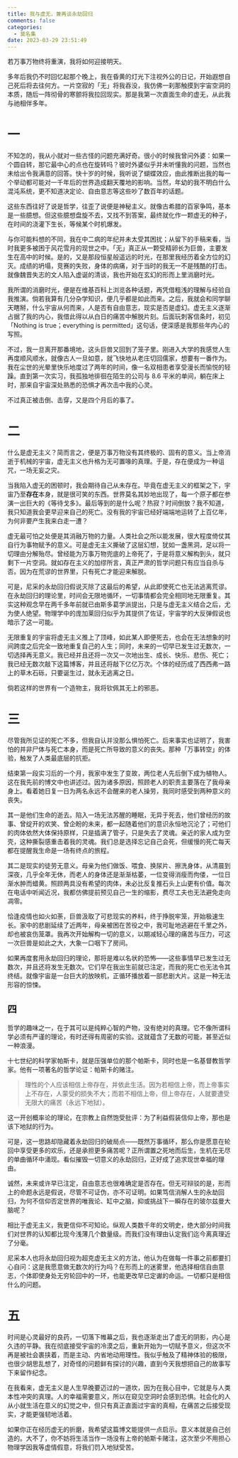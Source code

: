 ```yaml
---
title: 我与虚无，兼再谈永劫回归
comments: false
categories:
  - 莫名集
date: 2023-03-29 23:51:49
---
```


若万事万物终将重演，我将如何迎接明天。

<!-- excerpt -->  

多年后我仍不时回忆起那个晚上，我在昏黄的灯光下注视外公的日记，开始遐想自己死后将去往何方。一片空寂的「无」将我吞没，我仿佛一刹那触摸到宇宙空洞的本质，随后一阵彻骨的寒颤将我拉回现实。那是我第一次直面生命的虚无，从此我与祂相伴多年。

# 一

不知怎的，我从小就对一些古怪的问题充满好奇。很小的时候我曾问外婆：如果一个圆自转，那它最中心的点也在旋转吗？彼时外婆似乎并未听懂我的问题，当然也未给出令我满意的回答。快十岁的时候，我听说了蝴蝶效应，由此推断出我的每一个举动都可能对一千年后的世界造成翻天覆地的影响。当然，年幼的我不明白什么混沌系统，更不知道决定论、自由意志等这些吵了数百年的话题。

这些东西往好了说是哲学，往歪了说便是神秘主义。就像古希腊的百家争鸣，基本是一些臆想。但这些臆想盘旋不去，又找不到答案，最终就化作一颗虚无的种子，在时间的浇灌下生长，等候某个时机爆发。

与你可能料想的不同，我在中二病的年纪并未太受其困扰；从留下的手稿来看，当时我更多被困于风花雪月的现世之中。「无」真正从一颗受精卵长为巨兽，主要发生在高中的时候。是的，又是那段恒星般遥远的时光，在那里我经历着全方位的幻灭。成绩的坍塌，竞赛的失败，身体的病痛，对于当时的我无一不是残酷的打击。就像魏晋失志的文人陷入虚诞的清谈，我也开始在玄幻的形而上里消磨时光。

我所谓的消磨时光，便是在维基百科上浏览各种话题，再凭借粗浅的理解与经验自我推演。倘若我算有几分杂学知识，便几乎都是如此而来。之后，我就会和同学聊天瞎掰，什么宇宙从何而来，人是否有自由意志，现实是否是虚幻。虚无主义逐渐占据了我的内心，我借此得以从白日的痛苦中解脱片刻。后面玩刺客信条时，初见「Nothing is true；everything is permitted」这句话，便深感是我那些年内心的写照。

不过，我一旦离开那番境地，这头巨兽又回到了笼子里。刚进入大学的我感觉人生再度顺风顺水，就像古人一旦如意，就飞快地从老庄切回儒家，想要有一番作为。我在尘世的光晕里快乐地度过了两年的时间，像一名双相患者享受漫长而愉悦的轻躁。直到第一次实习，我孤独地徘徊在陌生的公司与 8.6 平米的单间，躺在床上时，那来自宇宙深处熟悉的恐惧才再次击中我的心灵。

不过真正被击倒、击穿，又是四个月后的事了。

# 二

什么是虚无主义？简而言之，便是万事万物没有其终极的、固有的意义。当上帝消逝于机械的宇宙，虚无主义也升格为无可置喙的真理。于是，存在便成为一种诅咒，一场无妄之灾。

当我陷入虚无的困顿时，我会期待自己从未存在。毕竟在虚无主义的框架之下，宇宙乃至**存在**本身，就是很可笑的东西。世界莫名其妙地出现了，每一个原子都在参演一出巨大的《等待戈多》。最后等到的是什么呢？热寂？时间倒放？我不知道，我只知道我会更早迎来自己的死亡。没有我的宇宙已经好端端地运转了上百亿年，为何非要产生我来白走一遭？

虚无最可怕之处便是其消融万物的力量。人类社会之所以能发展，很大程度倚仗其自行为事物赋予的意义。可是虚无主义撕破了这层幻想，犹如一盏黑洞，足以将一切理由分解殆尽。曾经能为万事万物兜底的上帝死了，于是将意义解构到头，就只剩下一片空洞。就如存在主义的加缪所言，真正严肃的哲学问题只有应当自杀与否。因为在荒谬的世界里，只有死亡才能迎来解脱。

可是，尼采的永劫回归假说灭除了这最后的希望，从此即使死亡也无法逃离荒谬。在永劫回归的理论里，时间会无限地循环，一切事情都会完全相同地无限重复。其实这种观念早在两千多年前就已由斯多葛学派提出，只是与虚无主义结合之后，尤为使人绝望。物理学中的庞加莱回归似乎为其提供了佐证，宇宙学的大反弹假说也暗示了这一可能。

无限重复的宇宙将虚无主义推上了顶峰，如此某人即便死去，也会在无法想象的时间跨度之后完全一致地重复自己的人生；同时，未来的一切早已发生过无数次，一切选择再无意义。我已经并且还将一次又一次地出生、成长、快乐、悲伤、死亡；我已经无数次敲下这篇博客，并且还将敲下亿亿万次。个体的经历成了西西弗一路上的草木石砾，只要诞生过，就永无逃离之日。

倘若这样的世界有一个造物主，我将钦佩其无上的邪恶。

# 三

尽管我所见证的死亡不多，但我自认并没那么惧怕死亡。后来事实也证明了，我害怕的并非尸体与死亡本身，而是死亡所导致的意义的丧失。那种「万事转空」的体验，触发了人类最底层的抗拒。

结束第一段实习后的一个月，我家中发生了变故，两位老人先后倒下成为植物人。这在我先前的博文中也讲述过。因为诸多原因，照顾老人的职责主要落在了我母亲身上。看着她日复一日为两名永远不会醒来的老人操劳，我同时感受到两种意义的丧失。

其一是他们生命的逝去。陷入一场无法苏醒的睡眠，无异于死去，他们曾经历的故事、曾绽开的欢笑、曾企盼的未来，都一起随着他们的意识永恒地沉沦了；可他们的肉体依然大体保持原样，只是插满了管子，只是失去了灵魂。亲近的家人成为空壳，这种撕裂感重击着我的灵魂。我们总是选择忘记自己会死，但缓慢的死亡每天都在提醒我生命是一场有终点的旅程。

其二是现实的徒劳无意义。母亲为他们做饭、喂食、换尿片、擦洗身体，从清晨到深夜，几乎全年无休，而老人的身体还是渐渐枯萎，一位变得消瘦而佝偻，一位日渐水肿而蜡黄。照顾两具没有希望的肉体，未必比反复推石头上山更有价值。每次在电话中听闻近况，我都仿佛提前预见自己一生的缩影，费尽工夫也无法避免走向凋零。

恰逢疫情也如火如荼，巨兽汲取了可悲现实的养料，终于挣脱牢笼，开始极速生长。家中的悲剧延续了近两年，母亲被困在苦役之中，我可耻地逃避在千里之外，却也被哀伤笼罩。我再次开始解构一切的意义，以期减轻心理的痛苦与压力，可这一次巨兽是如此之大，大象一口咽下了房间。

如果再度套用永劫回归的理论，那将是难以名状的恐怖——这些事情早已发生过无数次，并且还将发生无数次。它们早在我出生前就已注定，而我的死亡也无法令其终结。就像宇宙是一台巨大的放映机，正循环播放着一部悲剧大片。这是一种无法形容的惊悚。

## 四

哲学的趣味之一，在于其可以是纯粹心智的产物，没有绝对的真理。它不像所谓科学必须有严谨的理论，有时还得有周密的实验。这就蕴含了无数的可能，甚至近似一种浪漫。

十七世纪的科学家帕斯卡，就是压强单位的那个帕斯卡，同时也是一名基督教哲学家。他有一项著名的哲学论证：帕斯卡的赌注。

> 理性的个人应该相信上帝存在，并依此生活。因为若相信上帝，而上帝事实上不存在，人蒙受的损失不大；而若不相信上帝，但上帝存在，人就要遭受无限大的痛苦（永远下地狱）。

这一开创概率论的理论，在宗教上自然饱受批评：为了利益假装信仰上帝，那也是该下地狱的行为。

可是，这一思路却隐藏着永劫回归的破局点——既然万事循环，那么你是愿意在轮回中享受更多的欢乐，还是承担更多痛苦呢？正所谓置之死地而后生，生机在无尽的单曲循环中涌现。看似摧毁一切意义的永劫回归，正好成了追求现世幸福的理由。

诚然，未来或许早已注定，自由意志也很难确定是否存在。但无可辩驳的是，形而上的命题永远是假说，尽管不可证伪，亦不可证明。如果笃信消解人生的永劫回归，为何不信仰否定世界的唯我论、缸中之脑，抑或挑战下一瞬存在的玻尔兹曼大脑呢？

相比于虚无主义，我更信仰不可知论。纵观人类数千年的文明史，绝大部分时间我们对世界的认知都比现今浅薄几个数量级。而我们没有理由认定我们迄今离真理近了分毫。

尼采本人也将永劫回归视为超克虚无主义的方法，他认为在做每一件事之前都要扪心自问：这是我愿意做无数次的行为吗？在形而上的迷雾里，他选择相信自由意志，个体即使身处无穷轮回中的一环，也能更改早已定谳的命运。一切都只是相信什么的问题。

# 五

时间是心灵最好的良药，一切落下帷幕之后，我也逐渐走出了虚无的阴影，内心是久违的平静。我在彻底接受宇宙的冷漠之后，重新开始为一切赋予意义，但这次不再是被社会裹挟着，而是主动、内省地动用理性。我似乎触及了精神体验的极限，也很少胡思乱想了，对奇怪的问题鲜有探讨的兴趣，直到今天我想把自己的故事写下来留作纪念。

在我看来，虚无主义是人生早晚要迈过的一道坎，因为在我心目中，它就是与人类本性冲突的真理。人的幸福需要意义，所以在窥见空洞时会感到恐惧。社会化的人从小就生活在意义的幻觉之中，但只有真正直面过宇宙的真相，在痛苦之后接受现实，才能更强韧地活着。

如果你正在经历虚无的折磨，我希望这篇博文能提供一点启示。意义本就是自己创造的。大不了，你不妨将生活当作一场没有上帝的帕斯卡赌注，这次至少不用担心物理学因我等虚情假意，将我们罚入地狱受苦。
